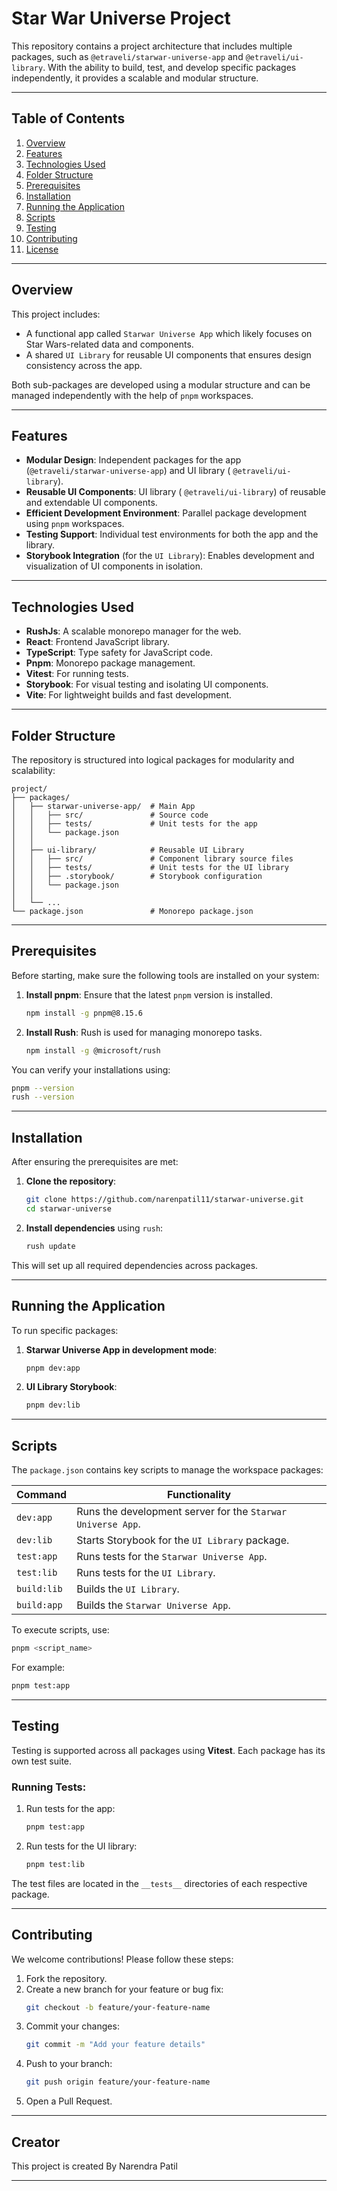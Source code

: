 # Star War Universe Project

This repository contains a project architecture that includes multiple packages, such as
`@etraveli/starwar-universe-app` and `@etraveli/ui-library`. With the ability to build, test, and develop specific
packages independently, it provides a scalable and modular structure.

---

## Table of Contents

1. [Overview](#overview)
2. [Features](#features)
3. [Technologies Used](#technologies-used)
4. [Folder Structure](#folder-structure)
5. [Prerequisites](#prerequisites)
6. [Installation](#installation)
7. [Running the Application](#running-the-application)
8. [Scripts](#scripts)
9. [Testing](#testing)
10. [Contributing](#contributing)
11. [License](#license)

---

## Overview

This project includes:

- A functional app called `Starwar Universe App` which likely focuses on Star Wars-related data and components.
- A shared `UI Library` for reusable UI components that ensures design consistency across the app.

Both sub-packages are developed using a modular structure and can be managed independently with the help of `pnpm`
workspaces.

---

## Features

- **Modular Design**: Independent packages for the app (`@etraveli/starwar-universe-app`) and UI library (
  `@etraveli/ui-library`).
- **Reusable UI Components**: UI library (
  `@etraveli/ui-library`) of reusable and extendable UI components.
- **Efficient Development Environment**: Parallel package development using `pnpm` workspaces.
- **Testing Support**: Individual test environments for both the app and the library.
- **Storybook Integration** (for the `UI Library`): Enables development and visualization of UI components in isolation.

---

## Technologies Used

- **RushJs**: A scalable monorepo manager for the web.
- **React**: Frontend JavaScript library.
- **TypeScript**: Type safety for JavaScript code.
- **Pnpm**: Monorepo package management.
- **Vitest**: For running tests.
- **Storybook**: For visual testing and isolating UI components.
- **Vite**: For lightweight builds and fast development.

---

## Folder Structure

The repository is structured into logical packages for modularity and scalability:

```plaintext
project/
├── packages/
│   ├── starwar-universe-app/  # Main App
│   │   ├── src/               # Source code
│   │   ├── tests/             # Unit tests for the app
│   │   └── package.json
│   │
│   ├── ui-library/            # Reusable UI Library
│   │   ├── src/               # Component library source files
│   │   ├── tests/             # Unit tests for the UI library
│   │   ├── .storybook/        # Storybook configuration
│   │   └── package.json
│   │
│   └── ...
└── package.json               # Monorepo package.json
```

---

## Prerequisites

Before starting, make sure the following tools are installed on your system:

1. **Install pnpm**: Ensure that the latest `pnpm` version is installed.
   ```bash
   npm install -g pnpm@8.15.6
   ```

2. **Install Rush**: Rush is used for managing monorepo tasks.
   ```bash
   npm install -g @microsoft/rush
   ```

You can verify your installations using:

```bash
pnpm --version
rush --version
```

---

## Installation

After ensuring the prerequisites are met:

1. **Clone the repository**:
   ```bash
   git clone https://github.com/narenpatil11/starwar-universe.git
   cd starwar-universe
   ```

2. **Install dependencies** using `rush`:
   ```bash
   rush update
   ```

This will set up all required dependencies across packages.

---

## Running the Application

To run specific packages:

1. **Starwar Universe App in development mode**:
   ```bash
   pnpm dev:app
   ```

2. **UI Library Storybook**:
   ```bash
   pnpm dev:lib
   ```

---

## Scripts

The `package.json` contains key scripts to manage the workspace packages:

| **Command** | **Functionality**                                           |
|-------------|-------------------------------------------------------------|
| `dev:app`   | Runs the development server for the `Starwar Universe App`. |
| `dev:lib`   | Starts Storybook for the `UI Library` package.              |
| `test:app`  | Runs tests for the `Starwar Universe App`.                  |
| `test:lib`  | Runs tests for the `UI Library`.                            |
| `build:lib` | Builds the `UI Library`.                                    |
| `build:app` | Builds the `Starwar Universe App`.                          |

To execute scripts, use:

```bash
pnpm <script_name>
```

For example:

```bash
pnpm test:app
```

---

## Testing

Testing is supported across all packages using **Vitest**. Each package has its own test suite.

### Running Tests:

1. Run tests for the app:
   ```bash
   pnpm test:app
   ```

2. Run tests for the UI library:
   ```bash
   pnpm test:lib
   ```

The test files are located in the `__tests__` directories of each respective package.

---

## Contributing

We welcome contributions! Please follow these steps:

1. Fork the repository.
2. Create a new branch for your feature or bug fix:
   ```bash
   git checkout -b feature/your-feature-name
   ```
3. Commit your changes:
   ```bash
   git commit -m "Add your feature details"
   ```
4. Push to your branch:
   ```bash
   git push origin feature/your-feature-name
   ```
5. Open a Pull Request.

---

## Creator

This project is created By Narendra Patil

---
